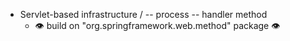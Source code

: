 * Servlet-based infrastructure / -- process -- handler method
  * 👁️ build on "org.springframework.web.method" package 👁️